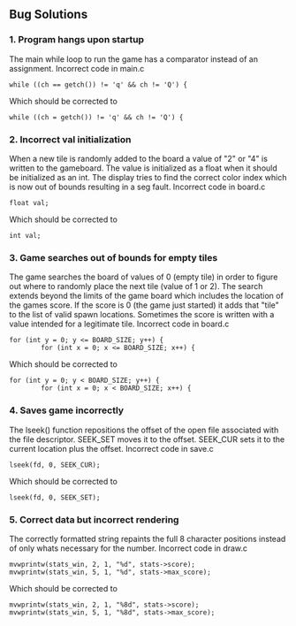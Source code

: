 ## Bug Solutions
### 1. Program hangs upon startup
The main while loop to run the game has a comparator instead of an assignment.
Incorrect code in main.c
```
while ((ch == getch()) != 'q' && ch != 'Q') {
```
Which should be corrected to
```
while ((ch = getch()) != 'q' && ch != 'Q') {
```
### 2. Incorrect val initialization
When a new tile is randomly added to the board a value of "2" or "4" is written to the gameboard. The value is initialized as a float when it should be initialized as an int. The display tries to find the correct color index which is now out of bounds resulting in a seg fault. 
Incorrect code in board.c
```
float val;
```
Which should be corrected to
```
int val;
```
### 3. Game searches out of bounds for empty tiles
The game searches the board of values of 0 (empty tile) in order to figure out where to randomly place the next tile (value of 1 or 2). The search extends beyond the limits of the game board which includes the location of the games score. If the score is 0 (the game just started) it adds that "tile" to the list of valid spawn locations. Sometimes the score is written with a value intended for a legitimate tile. 
Incorrect code in board.c
```
for (int y = 0; y <= BOARD_SIZE; y++) {
		for (int x = 0; x <= BOARD_SIZE; x++) {
```
Which should be corrected to
```
for (int y = 0; y < BOARD_SIZE; y++) {
		for (int x = 0; x < BOARD_SIZE; x++) {
```
### 4. Saves game incorrectly
The lseek() function repositions the offset of the open file associated with the file descriptor. SEEK_SET moves it to the offset. SEEK_CUR sets it to the current location plus the offset.
Incorrect code in save.c
```
lseek(fd, 0, SEEK_CUR);
```
Which should be corrected to
```
lseek(fd, 0, SEEK_SET);
```
### 5. Correct data but incorrect rendering
The correctly formatted string repaints the full 8 character positions instead of only whats necessary for the number.
Incorrect code in draw.c
```
mvwprintw(stats_win, 2, 1, "%d", stats->score);
mvwprintw(stats_win, 5, 1, "%d", stats->max_score);
```
Which should be corrected to
```
mvwprintw(stats_win, 2, 1, "%8d", stats->score);
mvwprintw(stats_win, 5, 1, "%8d", stats->max_score);
```
